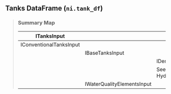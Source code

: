 ## Tanks DataFrame (`ni.tank_df`)

> ### Summary Map
> | ITanksInput | | |
> |--|--|--|
> | IConventionalTanksInput |||
> | | IBaseTanksInput ||
> | | | IDemandNodesInput |
> | | | See [Junctions / Hydrants]
> | | IWaterQualityElementsInput ||